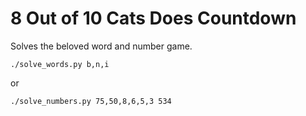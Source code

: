 # 8 Out of 10 Cats Does Countdown
Solves the beloved word and number game.

`./solve_words.py b,n,i`

or 

`./solve_numbers.py 75,50,8,6,5,3 534`
